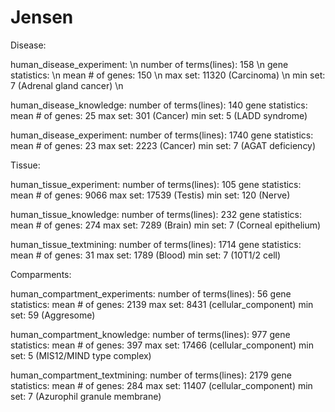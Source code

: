 # Jensen

Disease:

human_disease_experiment: \n
number of terms(lines): 158 \n
gene statistics: \n
mean # of genes: 150 \n
max set: 11320 (Carcinoma) \n
min set: 7 (Adrenal gland cancer) \n

human_disease_knowledge:
number of terms(lines): 140
gene statistics:
mean # of genes: 25
max set: 301 (Cancer)
min set: 5 (LADD syndrome)

human_disease_experiment:
number of terms(lines): 1740
gene statistics:
mean # of genes: 23
max set: 2223 (Cancer)
min set: 7 (AGAT deficiency)

Tissue:

human_tissue_experiment:
number of terms(lines): 105
gene statistics:
mean # of genes: 9066
max set: 17539 (Testis)
min set: 120 (Nerve)

human_tissue_knowledge:
number of terms(lines): 232
gene statistics:
mean # of genes: 274
max set: 7289 (Brain)
min set: 7 (Corneal epithelium)

human_tissue_textmining:
number of terms(lines): 1714
gene statistics:
mean # of genes: 31
max set: 1789 (Blood)
min set: 7 (10T1/2 cell)

Comparments:

human_compartment_experiments:
number of terms(lines): 56
gene statistics:
mean # of genes: 2139
max set: 8431 (cellular_component)
min set: 59 (Aggresome)

human_compartment_knowledge:
number of terms(lines): 977
gene statistics:
mean # of genes: 397
max set: 17466 (cellular_component)
min set: 5 (MIS12/MIND type complex)

human_compartment_textmining:
number of terms(lines): 2179
gene statistics:
mean # of genes: 284
max set: 11407 (cellular_component)
min set: 7 (Azurophil granule membrane)
